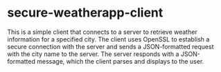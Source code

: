 # secure-weatherapp-client
This is a simple client that connects to a server to retrieve weather information for a specified city. The client uses OpenSSL to establish a secure connection with the server and sends a JSON-formatted request with the city name to the server. The server responds with a JSON-formatted message, which the client parses and displays to the user.

